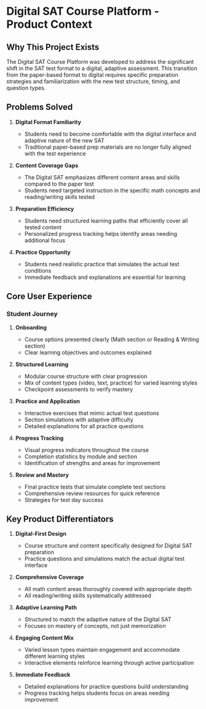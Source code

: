 # Digital SAT Course Platform - Product Context

## Why This Project Exists

The Digital SAT Course Platform was developed to address the significant shift in the SAT test format to a digital, adaptive assessment. This transition from the paper-based format to digital requires specific preparation strategies and familiarization with the new test structure, timing, and question types.

## Problems Solved

1. **Digital Format Familiarity**
   - Students need to become comfortable with the digital interface and adaptive nature of the new SAT
   - Traditional paper-based prep materials are no longer fully aligned with the test experience

2. **Content Coverage Gaps**
   - The Digital SAT emphasizes different content areas and skills compared to the paper test
   - Students need targeted instruction in the specific math concepts and reading/writing skills tested

3. **Preparation Efficiency**
   - Students need structured learning paths that efficiently cover all tested content
   - Personalized progress tracking helps identify areas needing additional focus

4. **Practice Opportunity**
   - Students need realistic practice that simulates the actual test conditions
   - Immediate feedback and explanations are essential for learning

## Core User Experience

### Student Journey

1. **Onboarding**
   - Course options presented clearly (Math section or Reading & Writing section)
   - Clear learning objectives and outcomes explained

2. **Structured Learning**
   - Modular course structure with clear progression
   - Mix of content types (video, text, practice) for varied learning styles
   - Checkpoint assessments to verify mastery

3. **Practice and Application**
   - Interactive exercises that mimic actual test questions
   - Section simulations with adaptive difficulty
   - Detailed explanations for all practice questions

4. **Progress Tracking**
   - Visual progress indicators throughout the course
   - Completion statistics by module and section
   - Identification of strengths and areas for improvement

5. **Review and Mastery**
   - Final practice tests that simulate complete test sections
   - Comprehensive review resources for quick reference
   - Strategies for test day success

## Key Product Differentiators

1. **Digital-First Design**
   - Course structure and content specifically designed for Digital SAT preparation
   - Practice questions and simulations match the actual digital test interface

2. **Comprehensive Coverage**
   - All math content areas thoroughly covered with appropriate depth
   - All reading/writing skills systematically addressed

3. **Adaptive Learning Path**
   - Structured to match the adaptive nature of the Digital SAT
   - Focuses on mastery of concepts, not just memorization

4. **Engaging Content Mix**
   - Varied lesson types maintain engagement and accommodate different learning styles
   - Interactive elements reinforce learning through active participation

5. **Immediate Feedback**
   - Detailed explanations for practice questions build understanding
   - Progress tracking helps students focus on areas needing improvement
